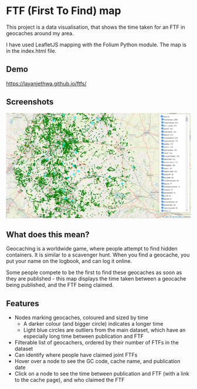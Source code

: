 
# FTF (**F**irst **T**o **F**ind) map
This project is a data visualisation, that shows the time taken for an FTF in geocaches around my area.

I have used LeafletJS mapping with the Folium Python module. The map is in the index.html file.


## Demo

https://layanjethwa.github.io/ftfs/


## Screenshots

![App Screenshot](https://github.com/LayanJethwa/ftfs/blob/main/image.png)


## What does this mean?

Geocaching is a worldwide game, where people attempt to find hidden containers. It is similar to a scavenger hunt. When you find a geocache, you put your name on the logbook, and can log it online.

Some people compete to be the first to find these geocaches as soon as they are published - this map displays the time taken between a geocache being published, and the FTF being claimed.
## Features

- Nodes marking geocaches, coloured and sized by time
    - A darker colour (and bigger circle) indicates a longer time
    - Light blue circles are outliers from the main dataset, which have an especially long time between publication and FTF
- Filterable list of geocachers, ordered by their number of FTFs in the dataset
- Can identify where people have claimed joint FTFs
- Hover over a node to see the GC code, cache name, and publication date
- Click on a node to see the time between publication and FTF (with a link to the cache page), and who claimed the FTF
